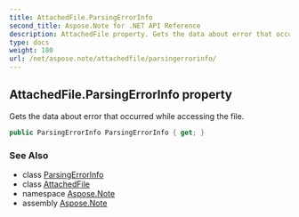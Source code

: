 ```yaml
---
title: AttachedFile.ParsingErrorInfo
second_title: Aspose.Note for .NET API Reference
description: AttachedFile property. Gets the data about error that occurred while accessing the file
type: docs
weight: 180
url: /net/aspose.note/attachedfile/parsingerrorinfo/
---
```

## AttachedFile.ParsingErrorInfo property

Gets the data about error that occurred while accessing the file.

```csharp
public ParsingErrorInfo ParsingErrorInfo { get; }
```

### See Also

* class [ParsingErrorInfo](../../parsingerrorinfo/)
* class [AttachedFile](../)
* namespace [Aspose.Note](../../attachedfile/)
* assembly [Aspose.Note](../../../)



